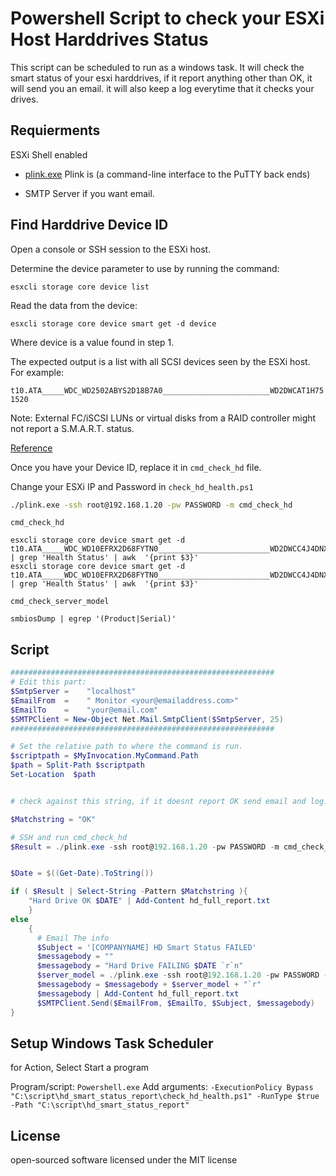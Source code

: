 # Powershell Script to check your ESXi Host Harddrives Status

This script can be scheduled to run as a windows task. It will check the smart status of your esxi harddrives, if it report anything other than OK, it will send you an email. it will also keep a log everytime that it checks your drives. 

## Requierments
ESXi Shell enabled

* [plink.exe](http://www.chiark.greenend.org.uk/~sgtatham/putty/download.html) Plink is (a command-line interface to the PuTTY back ends)

* SMTP Server if you want email.


## Find Harddrive Device ID

Open a console or SSH session to the ESXi host. 

Determine the device parameter to use by running the command:

 `esxcli storage core device list`

Read the data from the device:

`esxcli storage core device smart get -d device`

Where device is a value found in step 1.

The expected output is a list with all SCSI devices seen by the ESXi host. For example:

`t10.ATA_____WDC_WD2502ABYS2D18B7A0________________________WD2DWCAT1H751520`

Note: External FC/iSCSI LUNs or virtual disks from a RAID controller might not report a S.M.A.R.T. status.

[Reference](https://kb.vmware.com/selfservice/microsites/search.do?language=en_US&cmd=displayKC&externalId=2040405)


Once you have your Device ID, replace it in `cmd_check_hd` file.

Change your ESXi IP and Password in `check_hd_health.ps1`
```bash
./plink.exe -ssh root@192.168.1.20 -pw PASSWORD -m cmd_check_hd 
```

`cmd_check_hd`

```
esxcli storage core device smart get -d t10.ATA_____WDC_WD10EFRX2D68FYTN0_________________________WD2DWCC4J4DNXYF0 | grep 'Health Status' | awk  '{print $3}'
esxcli storage core device smart get -d t10.ATA_____WDC_WD10EFRX2D68FYTN0_________________________WD2DWCC4J4DNX219 | grep 'Health Status' | awk  '{print $3}'
```

`cmd_check_server_model`
```
smbiosDump | egrep '(Product|Serial)'
```

## Script

```powershell
###########################################################
# Edit this part:
$SmtpServer =    "localhost"
$EmailFrom  =    " Monitor <your@emailaddress.com>"
$EmailTo    =    "your@email.com"
$SMTPClient = New-Object Net.Mail.SmtpClient($SmtpServer, 25) 
###########################################################

# Set the relative path to where the command is run.
$scriptpath = $MyInvocation.MyCommand.Path
$path = Split-Path $scriptpath
Set-Location  $path


# check against this string, if it doesnt report OK send email and log.

$Matchstring = "OK"

# SSH and run cmd_check_hd 
$Result = ./plink.exe -ssh root@192.168.1.20 -pw PASSWORD -m cmd_check_hd 


$Date = $((Get-Date).ToString())

if ( $Result | Select-String -Pattern $Matchstring ){
    "Hard Drive OK $DATE" | Add-Content hd_full_report.txt 
    }
else 
    {
      # Email The info
	  $Subject = '[COMPANYNAME] HD Smart Status FAILED'
	  $messagebody = ""
      $messagebody = "Hard Drive FAILING $DATE `r`n"
      $server_model = ./plink.exe -ssh root@192.168.1.20 -pw PASSWORD -m cmd_check_server_model
      $messagebody = $messagebody + $server_model + "`r"
      $messagebody | Add-Content hd_full_report.txt
      $SMTPClient.Send($EmailFrom, $EmailTo, $Subject, $messagebody)     
}

```

## Setup Windows Task Scheduler

for Action, Select Start a program

Program/script: `Powershell.exe`
Add arguments: `-ExecutionPolicy Bypass "C:\script\hd_smart_status_report\check_hd_health.ps1" -RunType $true -Path "C:\script\hd_smart_status_report"`

## License

open-sourced software licensed under the MIT license

